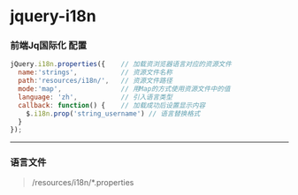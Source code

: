 # jquery-i18n

### 前端Jq国际化 配置

``` js
jQuery.i18n.properties({    // 加载资浏览器语言对应的资源文件
  name:'strings',           // 资源文件名称
  path:'resources/i18n/',   // 资源文件路径
  mode:'map',               // 用Map的方式使用资源文件中的值
  language: 'zh',           // 引入语言类型
  callback: function() {    // 加载成功后设置显示内容
    $.i18n.prop('string_username') // 语言替换格式
  }
});
```
***
### 语言文件
>  /resources/i18n/*.properties

